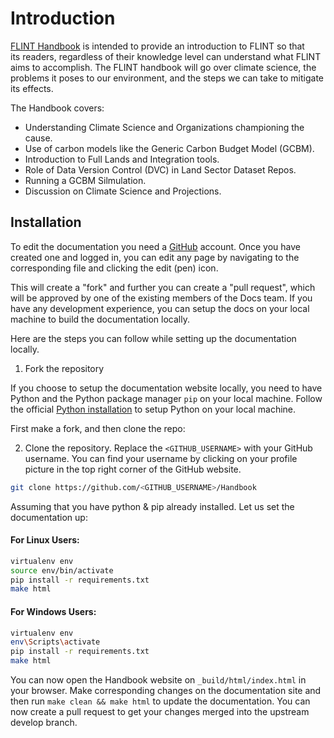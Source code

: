 # Introduction

[FLINT Handbook](https://moja-global.github.io/Handbook/index.html) is intended to provide an introduction to FLINT so that its readers, regardless of their knowledge level can understand what FLINT aims to accomplish. The FLINT handbook will go over climate science, the problems it poses to our environment, and the steps we can take to mitigate its effects. 

The Handbook covers:

- Understanding Climate Science and Organizations championing the cause. 
- Use of carbon models like the Generic Carbon Budget Model (GCBM).
- Introduction to Full Lands and Integration tools.
- Role of Data Version Control (DVC)  in Land Sector Dataset Repos.
- Running a GCBM Silmulation.
- Discussion on Climate Science and Projections.

## Installation

To edit the documentation you need a [GitHub](github.com) account. Once you have created one and logged in, you can edit any page by navigating to the corresponding file and clicking the edit (pen) icon.

This will create a "fork" and further you can create a "pull request", which will be approved by one of the existing members of the Docs team. If you have any development experience, you can setup the docs on your local machine to build the documentation locally.

Here are the steps you can follow while setting up the documentation locally.

1. Fork the repository

If you choose to setup the documentation website locally, you need to have Python and the Python package manager `pip` on your local machine. Follow the official [Python installation](https://www.python.org/downloads/) to setup Python on your local machine.

First make a fork, and then clone the repo:

2. Clone the repository. Replace the `<GITHUB_USERNAME>` with your GitHub username. You can find your username by clicking on your profile picture in the top right corner of the GitHub website.

```sh
git clone https://github.com/<GITHUB_USERNAME>/Handbook
```

Assuming that you have python & pip already installed. Let us set the documentation up:

#### For **Linux** Users:

```sh
virtualenv env
source env/bin/activate
pip install -r requirements.txt
make html
```

#### For **Windows** Users:

```sh
virtualenv env
env\Scripts\activate
pip install -r requirements.txt
make html
```

You can now open the Handbook website on `_build/html/index.html` in your browser. Make corresponding changes on the documentation site and then run `make clean && make html` to update the documentation. You can now create a pull request to get your changes merged into the upstream develop branch.
